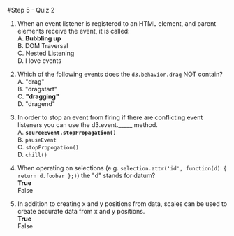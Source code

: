 #Step 5 - Quiz 2

1. When an event listener is registered to an HTML element, and parent elements receive the event, it is called:    
    A. **Bubbling up**    
    B. DOM Traversal    
    C. Nested Listening    
    D. I love events    

2. Which of the following events does the `d3.behavior.drag` NOT contain?    
    A. "drag"    
    B. "dragstart"    
    C. **"dragging"**    
    D. "dragend"    

3. In order to stop an event from firing if there are conflicting event listeners you can use the d3.event._____ method.    
    A. **`sourceEvent.stopPropagation()`**    
    B. `pauseEvent`    
    C. `stopPropogation()`    
    D. `chill()`    

4. When operating on selections (e.g. `selection.attr('id', function(d) { return d.foobar };)`) the "d" stands for datum?    
    **True**    
    False    

5. In addition to creating x and y positions from data, scales can be used to create accurate data from x and y positions.    
    **True**    
    False    
